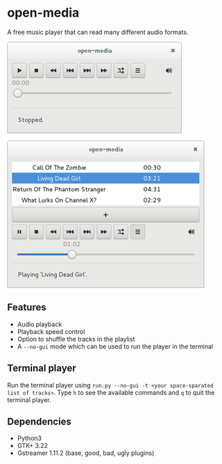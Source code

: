# open-media

A free music player that can read many different audio formats.

![](https://raw.githubusercontent.com/ReapOmen/open-media/master/open-media1.png)

![](https://raw.githubusercontent.com/ReapOmen/open-media/master/open-media2.png)

## Features
* Audio playback
* Playback speed control
* Option to shuffle the tracks in the playlist
* A `--no-gui` mode which can be used to run the player in the terminal

## Terminal player
Run the terminal player using `run.py --no-gui -t <your space-sparated list of tracks>`.
Type `h` to see the available commands and `q` to quit the terminal player.

## Dependencies
* Python3
* GTK+ 3.22
* Gstreamer 1.11.2 (base, good, bad, ugly plugins)
